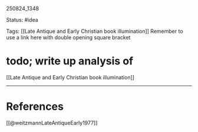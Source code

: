 
250824_1348

Status: #idea

Tags: [[Late Antique and Early Christian book illumination]]
Remember to use a link here with double opening square bracket
# todo; write up analysis of
[[Late Antique and Early Christian book illumination]]

---
# References
[[@weitzmannLateAntiqueEarly1977]]